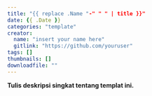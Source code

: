 ```yaml
---
title: "{{ replace .Name "-" " " | title }}"
date: {{ .Date }}
categories: "template"
creator: 
  name: "insert your name here"
  gitlink: "https://github.com/youruser"
tags: []
thumbnails: []
downloadfile: ""
---
```

**Tulis deskripsi singkat tentang templat ini.**